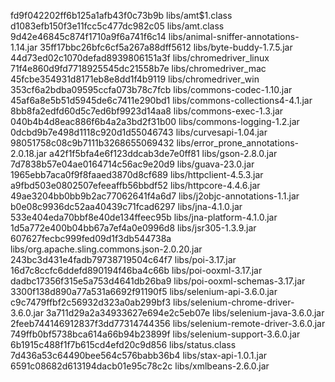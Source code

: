 fd9f042202ff6b125a1afb43f0c73b9b  libs/amt$1.class
d1083efb150f3e11fcc5c477dc982c05  libs/amt.class
9d42e46845c874f1710a9f6a741f6c14  libs/animal-sniffer-annotations-1.14.jar
35ff17bbc26bfc6cf5a267a88dff5612  libs/byte-buddy-1.7.5.jar
44d73ed02c1070defad8939806151a3f  libs/chromedriver_linux
71f4e860d9fd7718925545dc21558b7e  libs/chromedriver_mac
45fcbe354931d8171eb8e8dd1f4b9119  libs/chromedriver_win
353cf6a2bdba09595ccfa073b78c7fcb  libs/commons-codec-1.10.jar
45af6a8e5b51d5945de6c7411e290bd1  libs/commons-collections4-4.1.jar
8bb8fa2edfd60d5c7ed6bf9923d14aa8  libs/commons-exec-1.3.jar
040b4b4d8eac886f6b4a2a3bd2f31b00  libs/commons-logging-1.2.jar
0dcbd9b7e498d1118c920d1d55046743  libs/curvesapi-1.04.jar
98051758c08c9b7111b3268655069432  libs/error_prone_annotations-2.0.18.jar
a42f1f5bfa4e6f123ddcab3de7e0ff81  libs/gson-2.8.0.jar
7d7838b57e04ae0164714c56ac9e20d9  libs/guava-23.0.jar
1965ebb7aca0f9f8faaed3870d8cf689  libs/httpclient-4.5.3.jar
a9fbd503e0802507efeeaffb56bbdf52  libs/httpcore-4.4.6.jar
49ae3204bb0bb9b2ac77062641f4a6d7  libs/j2objc-annotations-1.1.jar
b0e08c9936dc52aa40439c71fcad6297  libs/jna-4.1.0.jar
533e404eda70bbf8e40de134ffeec95b  libs/jna-platform-4.1.0.jar
1d5a772e400b04bb67a7ef4a0e0996d8  libs/jsr305-1.3.9.jar
607627fecbc999fed09d1f3db544738a  libs/org.apache.sling.commons.json-2.0.20.jar
243bc3d431e4fadb79738719504c64f7  libs/poi-3.17.jar
16d7c8ccfc6ddefd890194f46ba4c66b  libs/poi-ooxml-3.17.jar
dadbc17356f315e5a753d4641db26ba9  libs/poi-ooxml-schemas-3.17.jar
3300f138d890a77a531a6692f91190f5  libs/selenium-api-3.6.0.jar
c9c7479ffbf2c56932d323a0ab299bf3  libs/selenium-chrome-driver-3.6.0.jar
3a711d29a2a34933627e694e2c5eb07e  libs/selenium-java-3.6.0.jar
2feeb744146912837f3dd77314744356  libs/selenium-remote-driver-3.6.0.jar
749ffb0bf5738bca614a66b94b23899f  libs/selenium-support-3.6.0.jar
6b1915c488f1f7b615cd4efd20c9d856  libs/status.class
7d436a53c64490bee564c576babb36b4  libs/stax-api-1.0.1.jar
6591c08682d613194dacb01e95c78c2c  libs/xmlbeans-2.6.0.jar
